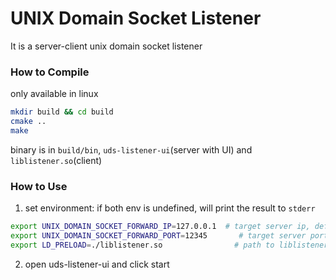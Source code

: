 # UNIX Domain Socket Listener
It is a server-client unix domain socket listener


### How to Compile
only available in linux
```bash
mkdir build && cd build
cmake ..
make
```

binary is in `build/bin`, `uds-listener-ui`(server with UI) and `liblistener.so`(client)

### How to Use
1. set environment: if both env is undefined, will print the result to `stderr`
```bash
export UNIX_DOMAIN_SOCKET_FORWARD_IP=127.0.0.1  # target server ip, default localhost
export UNIX_DOMAIN_SOCKET_FORWARD_PORT=12345       # target server port
export LD_PRELOAD=./liblistener.so                # path to liblistener.so
```

2. open uds-listener-ui and click start